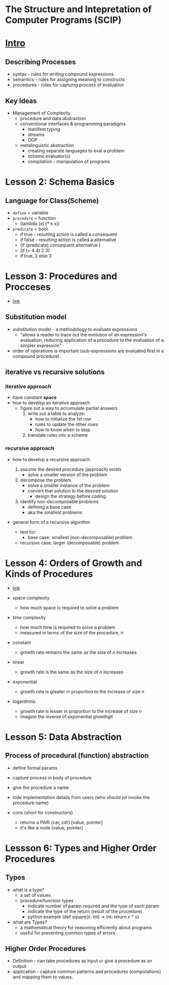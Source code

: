 # The Structure and Intepretation of Computer Programs (SCIP)


# [Intro](https://www.youtube.com/watch?v=FIUJd_ZFmGo)
## Describing Processes
* syntax      - rules for writing compound expressions
* semantics   - rules for assigning meaning to constructs
* procedures  - rules for captuing process of evaluation


## Key Ideas
* Management of Complexity
  - procedure and data abstraction
  - conventional interfaces & programming paradigms
    * manifest typing
    * streams
    * OOP
  - metalinguistic abstraction
    * creating separate languages to eval a problem
    * scheme evaluator(s)
    * compilation - manipulation of programs


# Lesson 2: Schema Basics
## Language for Class(Scheme)
* `define`    = variable
* `procedure` = function
  - (lambda (x) (* x x))
* `predicate` = bool
  * if true - resulting action is called a consequent
  * if false - resulting action is called a alternative
  - (if (predicate) consequent alternative )
  - (if (= 4 4) 2 3)
  -  if true, 2 else 3


# Lesson 3: Procedures and Procceses
* [link](https://www.youtube.com/watch?v=Yj1fm4PVQPM&list=PL7BcsI5ueSNFPCEisbaoQ0kXIDX9rR5FF&index=3)
## Substitution model
* substitution model - a methodology to evaluate expressions
  * "allows a reader to trace out the evolution of an expression's evaluation, reducing application of a procedure to the evaluation of a simpler expression"
* order of operations is important (sub-expressions are evaluated first in a compound procedure)


## iterative vs recursive solutions
### iterative approach
* have constant **space**
* how to develop an iterative approach
  - figure out a way to accumulate partial answers
    1. write out a table to analyze:
        - how to initialize the 1st row
        - rules to update the other rows
        - how to know when to stop
    2. translate rules into a scheme

### recursive approach
* how to develop a recursive approach
  1. assume the desired procedure (approach) exists
      - solve a smaller version of the problem
  2. decompose the problem
      - solve a smaller instance of the problem
      - convert that solution to the desired solution
        - design the strategy before coding
  3. identify non-decomposable problems
      - defining a base case
      - aka the smallest problems

* general form of a recursive algorithm
  * test for:
    * base case: smallest (non-decomposable) problem
  * recursive case: larger (decomposable) problem



# Lesson 4: Orders of Growth and Kinds of Procedures
* [link](https://www.youtube.com/watch?v=WYWP7CoPCFg&list=PL7BcsI5ueSNFPCEisbaoQ0kXIDX9rR5FF&index=4)

* space complexity
  - how much space is required to solve a problem
* time complexity
  - how much time is required to solve a problem
  - measured in terms of the size of the procedure, _n_

* constant
  - growth rate remains the same as the size of _n_ increases
* linear
  - growth rate is the same as the size of _n_ increases
* exponential
  - growth rate is greater in proportion to the increase of size _n_
* logarithmic
  - growth rate is lesser in proportion to the increase of size _n_
  - imagine the inverse of exponential growthgit


# Lesson 5: Data Abstraction

## Process of procedural (function) abstraction
* define formal params
* capture process in body of procedure
* give the procedure a name
* hide implementation details from users (who should jut invoke the procedure name)

* cons (short for constructors)
  * returns a PAIR (car, cdr) [value, pointer]
  * it's like a node (value, pointer)


# Lessson 6: Types and Higher Order Procedures

## Types
* what is a type?
  * a set of values
  * procedure/function types
    * indicate number of param required and the type of each param
    * indicate the type of the return (result of the procedure)
    * python example (def square(x: int) -> int: return x * x)
* what are Types?
  * a mathematical theory for reasoning efficiently about programs
  * useful for preventing common types of errors


## Higher Order Procedures

* Definition - can take procedures as input or give a procedure as an output
* application - capture common patterns and procedures (computations) and mapping them to values.
